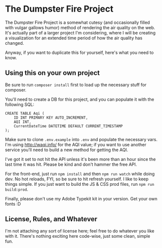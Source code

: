 
# The Dumpster Fire Project

The Dumpster Fire Project is a somewhat cutesy (and occasionally filled with vulgar gallows humor) method of rendering the air quality on the web. It's actually part of a larger project I'm considering, where I will be creating a visualization for an extended time period of how the air quality has changed.

Anyway, if you want to duplicate this for yourself, here's what you need to know.

## Using this on your own project

Be sure to run ```composer install``` first to load up the necessary stuff for composer.

You'll need to create a DB for this project, and you can populate it with the following SQL:

```
CREATE TABLE Aqi (
    ID INT PRIMARY KEY AUTO_INCREMENT,
    AQI INT,
    CurrentDateTime DATETIME DEFAULT CURRENT_TIMESTAMP
);
```

Make sure to clone ```.env.example``` into ```.env``` and populate the necessary vars. I'm using http://waqi.info/ for the AQI value; if you want to use another service you'll need to build a new method for getting the AQI.

I've got it set to not hit the API unless it's been more than an hour since the last time it was hit. Please be kind and don't hammer the free API.

For the front-end, just run ```npm install``` and then ```npm run watch``` while doing dev. No hot reloads, FYI, so be sure to hit refresh yourself. I like to keep things simple. If you just want to build the JS & CSS prod files, run ```npm run build:prod```.

Finally, please don't use my Adobe Typekit kit in your version. Get your own fonts :D 

## License, Rules, and Whatever

I'm not attaching any sort of license here; feel free to do whatever you like with it. There's nothing exciting here code-wise, just some clean, simple fun.